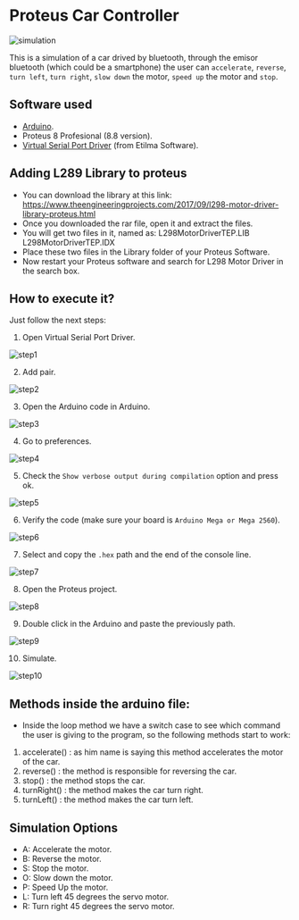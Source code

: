 # Proteus Car Controller

![simulation](assets/simulation.gif)

This is a simulation of a car drived by bluetooth, through the emisor bluetooth (which could be a smartphone) the user can `accelerate`, `reverse`, `turn left`, `turn right`, `slow down` the motor, `speed up` the motor and `stop`.

## Software used

- [Arduino](arduino.cc).
- Proteus 8 Profesional (8.8 version).
- [Virtual Serial Port Driver](https://www.eltima.com/vspd-post-download.html) (from Etilma Software).

## Adding L289 Library to proteus
- You can download the library at this link: https://www.theengineeringprojects.com/2017/09/l298-motor-driver-library-proteus.html 
- Once you downloaded the rar file, open it and extract the files.
- You will get two files in it, named as:
    L298MotorDriverTEP.LIB
    L298MotorDriverTEP.IDX
- Place these two files in the Library folder of your Proteus Software.
- Now restart your Proteus software and search for L298 Motor Driver in the search box.

## How to execute it?

Just follow the next steps:

1. Open Virtual Serial Port Driver.

![step1](assets/step1.png)

2. Add pair.

![step2](assets/step2.jpg)

3. Open the Arduino code in Arduino.

![step3](assets/step3.png)

4. Go to preferences.

![step4](assets/step4.png)

5. Check the `Show verbose output during compilation` option and press ok.

![step5](assets/step5.jpg)

6. Verify the code (make sure your board is `Arduino Mega or Mega 2560`).

![step6](assets/step6.png)

7. Select and copy the `.hex` path and the end of the console line.

![step7](assets/step7.png)

8. Open the Proteus project.

![step8](assets/step8.png)

9. Double click in the Arduino and paste the previously path.

![step9](assets/step9.jpg)

10. Simulate.

![step10](assets/step10.png)


## Methods inside the arduino file:
- Inside the loop method we have a switch case to see which command the user is giving to the program, so the following methods start to work:

1. accelerate() : as him name is saying this method accelerates the motor of the car.
2. reverse() : the method is responsible for reversing the car.
3. stop() : the method stops the car.
4. turnRight() : the method makes the car turn right.
5. turnLeft() : the method makes the car turn left.

## Simulation Options

- A: Accelerate the motor.
- B: Reverse the motor.
- S: Stop the motor.
- O: Slow down the motor.
- P: Speed Up the motor.
- L: Turn left 45 degrees the servo motor.
- R: Turn right 45 degrees the servo motor.

